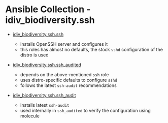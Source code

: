 # Ansible Collection - idiv_biodiversity.ssh

-   [idiv_biodiversity.ssh.ssh](roles/ssh/README.md)

    - installs OpenSSH server and configures it
    - this roles has almost no defaults, the stock `sshd` configuration of the
      distro is used

-   [idiv_biodiversity.ssh.ssh_audited](roles/ssh_audited/README.md)

    - depends on the above-mentioned `ssh` role
    - uses distro-specific defaults to configure `sshd`
    - follows the latest `ssh-audit` recommendations

-   [idiv_biodiversity.ssh.ssh_audit](roles/ssh_audit/README.md)

    - installs latest `ssh-audit`
    - used internally in `ssh_audited` to verify the configuration using
      molecule
